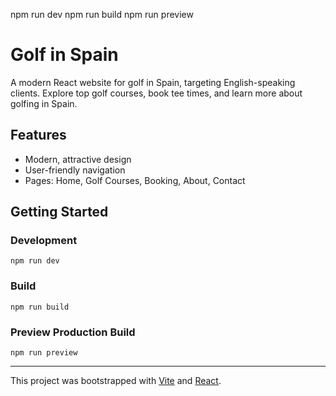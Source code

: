 npm run dev
npm run build
npm run preview
# Golf in Spain

A modern React website for golf in Spain, targeting English-speaking clients. Explore top golf courses, book tee times, and learn more about golfing in Spain.

## Features
- Modern, attractive design
- User-friendly navigation
- Pages: Home, Golf Courses, Booking, About, Contact

## Getting Started

### Development
```
npm run dev
```

### Build
```
npm run build
```

### Preview Production Build
```
npm run preview
```

---

This project was bootstrapped with [Vite](https://vitejs.dev/) and [React](https://react.dev/).
